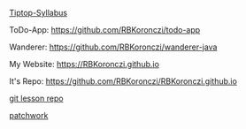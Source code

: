 [Tiptop-Syllabus](https://github.com/green-fox-academy/tiptop-syllabus)

ToDo-App: <https://github.com/RBKoronczi/todo-app>

Wanderer: <https://github.com/RBKoronczi/wanderer-java>

My Website: <https://RBKoronczi.github.io>

It's Repo: <https://github.com/RBKoronczi/RBKoronczi.github.io>

[git lesson repo](https://github.com/RBKoronczi/git-lesson-repository)

[patchwork](https://github.com/RBKoronczi/patchwork)